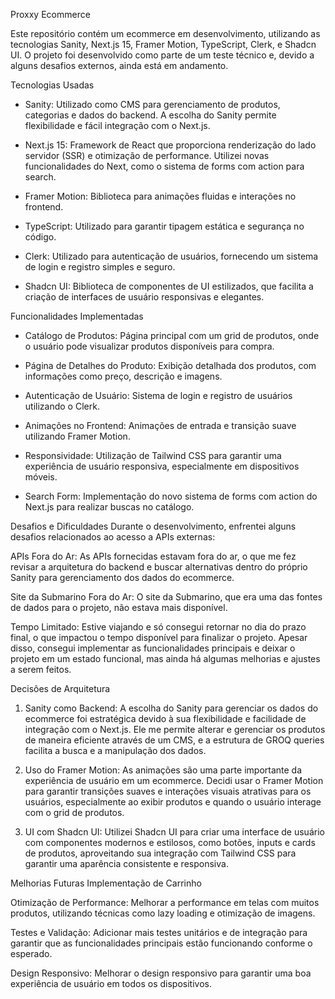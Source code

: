 Proxxy Ecommerce 


Este repositório contém um ecommerce em desenvolvimento, utilizando as tecnologias Sanity, Next.js 15, Framer Motion, TypeScript, Clerk, e Shadcn UI. O projeto foi desenvolvido como parte de um teste técnico e, devido a alguns desafios externos, ainda está em andamento.

Tecnologias Usadas
* Sanity: Utilizado como CMS para gerenciamento de produtos, categorias e dados do backend. A escolha do Sanity permite flexibilidade e fácil integração com o Next.js.

* Next.js 15: Framework de React que proporciona renderização do lado servidor (SSR) e otimização de performance. Utilizei novas funcionalidades do Next, como o sistema de forms com action para search.

* Framer Motion: Biblioteca para animações fluidas e interações no frontend.

* TypeScript: Utilizado para garantir tipagem estática e segurança no código.

* Clerk: Utilizado para autenticação de usuários, fornecendo um sistema de login e registro simples e seguro.

* Shadcn UI: Biblioteca de componentes de UI estilizados, que facilita a criação de interfaces de usuário responsivas e elegantes.

Funcionalidades Implementadas
* Catálogo de Produtos: Página principal com um grid de produtos, onde o usuário pode visualizar produtos disponíveis para compra.

* Página de Detalhes do Produto: Exibição detalhada dos produtos, com informações como preço, descrição e imagens.

* Autenticação de Usuário: Sistema de login e registro de usuários utilizando o Clerk.

* Animações no Frontend: Animações de entrada e transição suave utilizando Framer Motion.

* Responsividade: Utilização de Tailwind CSS para garantir uma experiência de usuário responsiva, especialmente em dispositivos móveis.

* Search Form: Implementação do novo sistema de forms com action do Next.js para realizar buscas no catálogo.

Desafios e Dificuldades
Durante o desenvolvimento, enfrentei alguns desafios relacionados ao acesso a APIs externas:

APIs Fora do Ar: As APIs fornecidas estavam fora do ar, o que me fez revisar a arquitetura do backend e buscar alternativas dentro do próprio Sanity para gerenciamento dos dados do ecommerce.

Site da Submarino Fora do Ar: O site da Submarino, que era uma das fontes de dados para o projeto, não estava mais disponível.

Tempo Limitado: Estive viajando e só consegui retornar no dia do prazo final, o que impactou o tempo disponível para finalizar o projeto. Apesar disso, consegui implementar as funcionalidades principais e deixar o projeto em um estado funcional, mas ainda há algumas melhorias e ajustes a serem feitos.

Decisões de Arquitetura
1. Sanity como Backend:
A escolha do Sanity para gerenciar os dados do ecommerce foi estratégica devido à sua flexibilidade e facilidade de integração com o Next.js. Ele me permite alterar e gerenciar os produtos de maneira eficiente através de um CMS, e a estrutura de GROQ queries facilita a busca e a manipulação dos dados.

2. Uso do Framer Motion:
As animações são uma parte importante da experiência de usuário em um ecommerce. Decidi usar o Framer Motion para garantir transições suaves e interações visuais atrativas para os usuários, especialmente ao exibir produtos e quando o usuário interage com o grid de produtos.

3. UI com Shadcn UI:
Utilizei Shadcn UI para criar uma interface de usuário com componentes modernos e estilosos, como botões, inputs e cards de produtos, aproveitando sua integração com Tailwind CSS para garantir uma aparência consistente e responsiva.

Melhorias Futuras
Implementação de Carrinho

Otimização de Performance: Melhorar a performance em telas com muitos produtos, utilizando técnicas como lazy loading e otimização de imagens.

Testes e Validação: Adicionar mais testes unitários e de integração para garantir que as funcionalidades principais estão funcionando conforme o esperado.

Design Responsivo: Melhorar o design responsivo para garantir uma boa experiência de usuário em todos os dispositivos.

